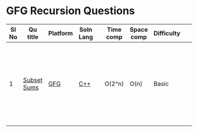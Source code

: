 # GFG Recursion Questions

| Sl No | Qu title | Platform                            | Soln Lang |   | Time comp | Space comp | Difficulty |    | Approach |
| --     | ---     |   ------                            | ---       |-- | ---       | ---        | ----       | -- | ---------|
| 1    | [Subset Sums](https://practice.geeksforgeeks.org/problems/subset-sums2234/1)     | [GFG ](/GFG/GFGQuestions.md) | [C++](https://github.com/C-a-thing/Code-Insight/blob/main/GFG/Recursion/C%2B%2B/Subset%20Sums.cpp)       |   | O(2^n)       | O(n)        | Basic       |    | For each index of array either pick the element and add it sum or not pick the element|
